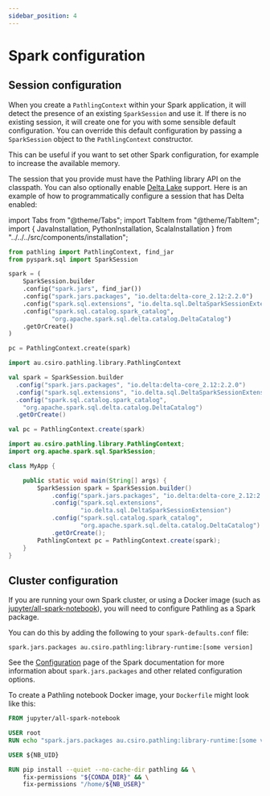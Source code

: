 ```yaml
---
sidebar_position: 4
---
```


# Spark configuration

## Session configuration

When you create a `PathlingContext` within your Spark application, it will
detect the presence of an existing `SparkSession` and use it. If there is no
existing session, it will create one for you with some sensible default
configuration. You can override this default configuration by passing
a `SparkSession` object to the `PathlingContext` constructor.

This can be useful if you want to set other Spark configuration, for example to
increase the available memory.

The session that you provide must have the Pathling library API on the
classpath. You can also optionally enable [Delta Lake](https://delta.io/)
support. Here is an example of how to programmatically configure a session that
has Delta enabled:

import Tabs from "@theme/Tabs";
import TabItem from "@theme/TabItem";
import { JavaInstallation, PythonInstallation, ScalaInstallation }
from "../../../src/components/installation";

<!--suppress CheckEmptyScriptTag -->
<Tabs>
<TabItem value="python" label="Python">

```python
from pathling import PathlingContext, find_jar
from pyspark.sql import SparkSession

spark = (
    SparkSession.builder
    .config("spark.jars", find_jar())
    .config("spark.jars.packages", "io.delta:delta-core_2.12:2.2.0")
    .config("spark.sql.extensions", "io.delta.sql.DeltaSparkSessionExtension")
    .config("spark.sql.catalog.spark_catalog",
            "org.apache.spark.sql.delta.catalog.DeltaCatalog")
    .getOrCreate()
)

pc = PathlingContext.create(spark)
```

</TabItem>
<TabItem value="scala" label="Scala">

```scala
import au.csiro.pathling.library.PathlingContext

val spark = SparkSession.builder
  .config("spark.jars.packages", "io.delta:delta-core_2.12:2.2.0")
  .config("spark.sql.extensions", "io.delta.sql.DeltaSparkSessionExtension")
  .config("spark.sql.catalog.spark_catalog",
    "org.apache.spark.sql.delta.catalog.DeltaCatalog")
  .getOrCreate()

val pc = PathlingContext.create(spark)
```

</TabItem>
<TabItem value="java" label="Java">

```java
import au.csiro.pathling.library.PathlingContext;
import org.apache.spark.sql.SparkSession;

class MyApp {

    public static void main(String[] args) {
        SparkSession spark = SparkSession.builder()
            .config("spark.jars.packages", "io.delta:delta-core_2.12:2.2.0")
            .config("spark.sql.extensions", 
                    "io.delta.sql.DeltaSparkSessionExtension")
            .config("spark.sql.catalog.spark_catalog",
                    "org.apache.spark.sql.delta.catalog.DeltaCatalog")
            .getOrCreate();
        PathlingContext pc = PathlingContext.create(spark);
    }
}
```

</TabItem>
</Tabs>

## Cluster configuration

If you are running your own Spark cluster, or using a Docker image (such
as [jupyter/all-spark-notebook](https://hub.docker.com/r/jupyter/all-spark-notebook)),
you will need to configure Pathling as a Spark package.

You can do this by adding the following to your `spark-defaults.conf` file:

```
spark.jars.packages au.csiro.pathling:library-runtime:[some version]
```

See the [Configuration](https://spark.apache.org/docs/latest/configuration.html)
page of the Spark documentation for more information about `spark.jars.packages`
and other related configuration options.

To create a Pathling notebook Docker image, your `Dockerfile` might look like
this:

```dockerfile
FROM jupyter/all-spark-notebook

USER root
RUN echo "spark.jars.packages au.csiro.pathling:library-runtime:[some version]" >> /usr/local/spark/conf/spark-defaults.conf

USER ${NB_UID}

RUN pip install --quiet --no-cache-dir pathling && \
    fix-permissions "${CONDA_DIR}" && \
    fix-permissions "/home/${NB_USER}"
```

